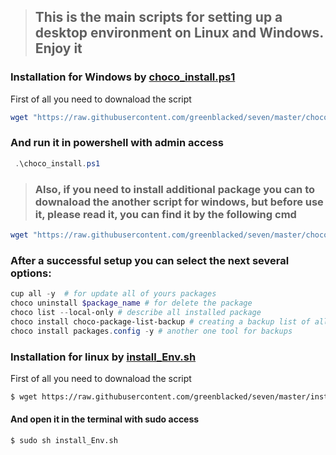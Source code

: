 > ## This is the main scripts for setting up a desktop environment on Linux and Windows. Enjoy it

### Installation for Windows by [choco_install.ps1](https://github.com/greenblacked/seven/blob/master/choco_install.ps1 "choco_install.ps1")
First of all you need to downaload the script 
```ps1
wget "https://raw.githubusercontent.com/greenblacked/seven/master/choco_install.ps1" -outfile "choco_install.ps1"
```
### And run it in powershell with admin access
```ps1
 .\choco_install.ps1
```

>### Also, if you need to install additional package you can to downaload the another script for windows, but before use it, please read it, you can find it by the following cmd

```ps1
wget "https://raw.githubusercontent.com/greenblacked/seven/master/choco_install_pro_tools.ps1" -outfile "choco_install.ps1"
```
### After a successful setup you can select the next several options:
```ps1
cup all -y  # for update all of yours packages
choco uninstall $package_name # for delete the package
choco list --local-only # describe all installed package
choco install choco-package-list-backup # creating a backup list of all installed packages
choco install packages.config -y # another one tool for backups
```

### Installation for linux by [install_Env.sh](https://github.com/greenblacked/seven/blob/master/install_Env.sh "install_Env.sh")
First of all you need to downaload the script 
```sh
$ wget https://raw.githubusercontent.com/greenblacked/seven/master/install_Env.sh
```
#### And open it in the terminal with sudo access
```sh
$ sudo sh install_Env.sh
```
